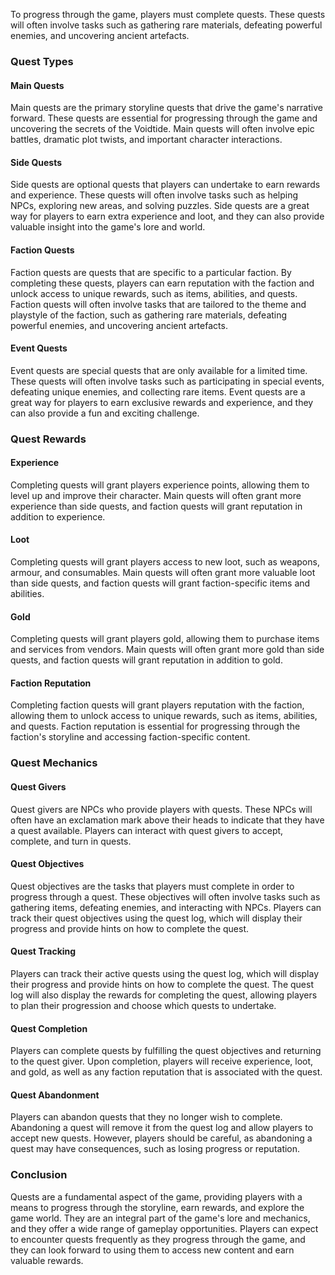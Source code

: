 To progress through the game, players must complete quests. These quests will often involve tasks such as gathering rare materials, defeating powerful enemies, and uncovering ancient artefacts.

### Quest Types

#### Main Quests
Main quests are the primary storyline quests that drive the game's narrative forward. These quests are essential for progressing through the game and uncovering the secrets of the Voidtide. Main quests will often involve epic battles, dramatic plot twists, and important character interactions.

#### Side Quests
Side quests are optional quests that players can undertake to earn rewards and experience. These quests will often involve tasks such as helping NPCs, exploring new areas, and solving puzzles. Side quests are a great way for players to earn extra experience and loot, and they can also provide valuable insight into the game's lore and world.

#### Faction Quests
Faction quests are quests that are specific to a particular faction. By completing these quests, players can earn reputation with the faction and unlock access to unique rewards, such as items, abilities, and quests. Faction quests will often involve tasks that are tailored to the theme and playstyle of the faction, such as gathering rare materials, defeating powerful enemies, and uncovering ancient artefacts.

#### Event Quests
Event quests are special quests that are only available for a limited time. These quests will often involve tasks such as participating in special events, defeating unique enemies, and collecting rare items. Event quests are a great way for players to earn exclusive rewards and experience, and they can also provide a fun and exciting challenge.

### Quest Rewards

#### Experience
Completing quests will grant players experience points, allowing them to level up and improve their character. Main quests will often grant more experience than side quests, and faction quests will grant reputation in addition to experience.

#### Loot
Completing quests will grant players access to new loot, such as weapons, armour, and consumables. Main quests will often grant more valuable loot than side quests, and faction quests will grant faction-specific items and abilities.

#### Gold
Completing quests will grant players gold, allowing them to purchase items and services from vendors. Main quests will often grant more gold than side quests, and faction quests will grant reputation in addition to gold.

#### Faction Reputation
Completing faction quests will grant players reputation with the faction, allowing them to unlock access to unique rewards, such as items, abilities, and quests. Faction reputation is essential for progressing through the faction's storyline and accessing faction-specific content.

### Quest Mechanics

#### Quest Givers
Quest givers are NPCs who provide players with quests. These NPCs will often have an exclamation mark above their heads to indicate that they have a quest available. Players can interact with quest givers to accept, complete, and turn in quests.

#### Quest Objectives
Quest objectives are the tasks that players must complete in order to progress through a quest. These objectives will often involve tasks such as gathering items, defeating enemies, and interacting with NPCs. Players can track their quest objectives using the quest log, which will display their progress and provide hints on how to complete the quest.

#### Quest Tracking
Players can track their active quests using the quest log, which will display their progress and provide hints on how to complete the quest. The quest log will also display the rewards for completing the quest, allowing players to plan their progression and choose which quests to undertake.

#### Quest Completion
Players can complete quests by fulfilling the quest objectives and returning to the quest giver. Upon completion, players will receive experience, loot, and gold, as well as any faction reputation that is associated with the quest.

#### Quest Abandonment
Players can abandon quests that they no longer wish to complete. Abandoning a quest will remove it from the quest log and allow players to accept new quests. However, players should be careful, as abandoning a quest may have consequences, such as losing progress or reputation.

### Conclusion
Quests are a fundamental aspect of the game, providing players with a means to progress through the storyline, earn rewards, and explore the game world. They are an integral part of the game's lore and mechanics, and they offer a wide range of gameplay opportunities. Players can expect to encounter quests frequently as they progress through the game, and they can look forward to using them to access new content and earn valuable rewards.
